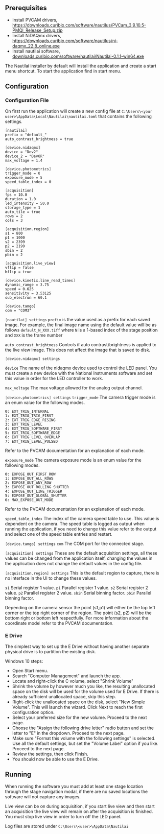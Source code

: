 ## Prerequisites

- Install PVCAM drivers, https://downloads.curibio.com/software/nautilus/PVCam_3.9.10.5-PMQI_Release_Setup.zip
- Install NiDAQmx drivers, https://downloads.curibio.com/software/nautilus/ni-daqmx_22.8_online.exe
- Install nautilai software, [downloads.curibio.com/software/nautilai/Nautilai-0.1.1-win64.exe](http://downloads.curibio.com/software/nautilai/Nautilai-0.1.1-win64.exe)

The Nautilai installer by default will install the application and create a start menu shortcut. To start the application find in start menu.

## Configuration

### Configuration File

On first run the application will create a new config file at `C:\Users\<your user>\AppData\Local\Nautilai\nautilai.toml` that contains the following settings.

```
[nautilai]
prefix = "default_"
auto_contrast_brightness = true

[device.nidaqmx]
device = "Dev2"
device_2 = "DevOR"
max_voltage = 1.4

[device.photometrics]
trigger_mode = 0
exposure_mode = 5
speed_table_index = 0

[acquisition]
fps = 10.0
duration = 1.0
led_intensity = 50.0
storage_type = 1
auto_tile = true
rows = 2
cols = 3

[acquisition.region]
s1 = 800
p1 = 1000
s2 = 2399
p2 = 2199
sbin = 2
pbin = 2

[acquisition.live_view]
vflip = false
hflip = true

[device.kinetix.line_read_times]
dynamic_range = 3.75
speed = 0.625
sensitivity = 3.53125
sub_electron = 60.1

[device.tango]
com = "COM3"
```

`[nautilai] settings`
`prefix` is the value used as a prefix for each saved image. For example, the final image name using the default value will be as follows
`default_N_XXX.tiff`
where `N` is a 1-based index of the stage position and `XXX` is the frame number

`auto_contrast_brightness` Controls if auto contrast/brightness is applied to the live view image. This does not affect the image that is saved to disk.

`[device.nidaqmx] settings`

`device` The name of the nidaqmx device used to control the LED panel. You must create a new device with the National Instruments software and set this value in order for the LED controller to work.

`max_voltage` The max voltage allowed for the analog output channel.

`[device.photometrics] settings`
`trigger_mode` The camera trigger mode is an enum value for the following modes.

```
0: EXT_TRIG_INTERNAL
1: EXT_TRIG_TRIG_FIRST
2: EXT_TRIG_EDGE_RISING
3: EXT_TRIG_LEVEL
4: EXT_TRIG_SOFTWARE_FIRST
5: EXT_TRIG_SOFTWARE_EDGE
6: EXT_TRIG_LEVEL_OVERLAP
7: EXT_TRIG_LEVEL_PULSED
```

Refer to the PVCAM documentation for an explanation of each mode.

`exposure_mode` The camera exposure mode is an enum value for the following modes.

```
0: EXPOSE_OUT_FIRST_ROW
1: EXPOSE_OUT_ALL_ROWS
2: EXPOSE_OUT_ANY_ROW
3: EXPOSE_OUT_ROLLING_SHUTTER
4: EXPOSE_OUT_LINE_TRIGGER
5: EXPOSE_OUT_GLOBAL_SHUTTER
6: MAX_EXPOSE_OUT_MODE
```

Refer to the PVCAM documentation for an explanation of each mode.

`speed_table_index` The index of the camera speed table to use. This value is dependent on the camera. The speed table is logged as output when running the application, if you need to change this value refer to the output and select one of the speed table entries and restart.

`[device.tango] settings`
`com` The COM port for the connected stage.

`[acquisition] settings`
These are the default acquisition settings, all these values can be changed from the application itself, changing the values in the application does not change the default values in the config file.

`[acquisition.region] settings`
This is the default region to capture, there is no interface in the UI to change these values.

`s1` Serial register 1 value.
`p1` Parallel register 1 value.
`s2` Serial register 2 value.
`p2` Parallel register 2 value.
`sbin` Serial binning factor.
`pbin` Parallel binning factor.

Depending on the camera sensor the point (s1,p1) will either be the top left corner or the top right corner of the region. The point (s2, p2) will be the bottom right or bottom left respectfully. For more information about the coordinate model refer to the PVCAM documentation.

### E Drive

The simplest way to set up the E Drive without having another separate physical drive is to partition the existing disk.

Windows 10 steps:
- Open Start menu.
- Search "Computer Management" and launch the app.
- Locate and right-click the C volume, select "Shrink Volume"
- Shrink the volume by however much you like, the resulting unallocated space on the disk will be used for the volume used for E Drive. If there is already sufficient unallocated space, skip this step.
- Right-click the unallocated space on the disk, select "New Simple Volume". This will launch the wizard. Click Next to reach the first configuration option.
- Select your preferred size for the new volume. Proceed to the next page.
- Choose the "Assign the following drive letter" radio button and set the letter to "E" in the dropdown. Proceed to the next page.
- Make sure "Format this volume with the following settings" is selected. Use all the default settings, but set the "Volume Label" option if you like. Proceed to the next page.
- Review the settings, then click Finish.
- You should now be able to use the E Drive.


## Running

When running the software you must add at least one stage location through the stage navigation modal, if there are no saved locations the software will not capture any images.

Live view can be on during acquisition, if you start live view and then start an acquisition the live view will remain on after the acquisition is finished. You must stop live view in order to turn off the LED panel.

Log files are stored under `C:\Users\<user>\AppData\Nautilai`
